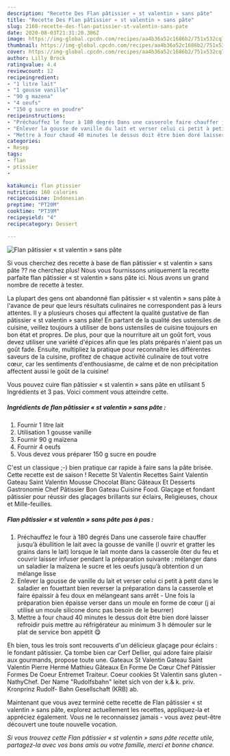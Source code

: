 ```yaml
---
description: "Recette Des Flan pâtissier « st valentin » sans pâte"
title: "Recette Des Flan pâtissier « st valentin » sans pâte"
slug: 2160-recette-des-flan-patissier-st-valentin-sans-pate
date: 2020-08-03T21:31:20.306Z
image: https://img-global.cpcdn.com/recipes/aa4b36a52c1686b2/751x532cq70/flan-patissier-st-valentin-sans-pate-photo-principale-de-la-recette.jpg
thumbnail: https://img-global.cpcdn.com/recipes/aa4b36a52c1686b2/751x532cq70/flan-patissier-st-valentin-sans-pate-photo-principale-de-la-recette.jpg
cover: https://img-global.cpcdn.com/recipes/aa4b36a52c1686b2/751x532cq70/flan-patissier-st-valentin-sans-pate-photo-principale-de-la-recette.jpg
author: Lilly Brock
ratingvalue: 4.4
reviewcount: 12
recipeingredient:
- "1 litre lait"
- "1 gousse vanille"
- "90 g mazena"
- "4 oeufs"
- "150 g sucre en poudre"
recipeinstructions:
- "Préchauffez le four à 180 degrés Dans une casserole faire chauffer jusqu’à ébullition le lait avec la gousse de vanille (l ouvrir et gratter les grains dans le lait) lorsque le lait monte dans la casserole ôter du feu et couvrir laisser infuser pendant la préparation suivante : mélanger dans un saladier la maïzena le sucre et les oeufs jusqu’à obtention d un mélange lisse"
- "Enlever la gousse de vanille du lait et verser celui ci petit à petit dans le saladier en fouettant bien reverser la préparation dans la casserole et faire épaissir à feu doux en mélangeant sans arrêt  Une fois la préparation bien épaisse verser dans un moule en forme de cœur (j ai utilisé un moule silicone donc pas besoin de le beurrer)"
- "Mettre à four chaud 40 minutes le dessus doit être bien doré laisser refroidir puis mettre au réfrigérateur au minimum 3 h démouler sur le plat de service bon appétit 😋"
categories:
- Resep
tags:
- flan
- ptissier
- 

katakunci: flan ptissier  
nutrition: 160 calories
recipecuisine: Indonesian
preptime: "PT20M"
cooktime: "PT39M"
recipeyield: "4"
recipecategory: Dessert

---
```



![Flan pâtissier « st valentin » sans pâte](https://img-global.cpcdn.com/recipes/aa4b36a52c1686b2/751x532cq70/flan-patissier-st-valentin-sans-pate-photo-principale-de-la-recette.jpg)

Si vous cherchez des recette à base de flan pâtissier « st valentin » sans pâte ?? ne cherchez plus! Nous vous fournissons uniquement la recette parfaite flan pâtissier « st valentin » sans pâte ici. Nous avons un grand nombre de recette à tester.

La plupart des gens ont abandonné flan pâtissier « st valentin » sans pâte à l'avance de peur que leurs résultats culinaires ne correspondent pas à leurs attentes. Il y a plusieurs choses qui affectent la qualité gustative de flan pâtissier « st valentin » sans pâte! En partant de la qualité des ustensiles de cuisine, veillez toujours à utiliser de bons ustensiles de cuisine toujours en bon état et propres. De plus, pour que la nourriture ait un goût fort, vous devez utiliser une variété d'épices afin que les plats préparés n'aient pas un goût fade. Ensuite, multipliez la pratique pour reconnaître les différentes saveurs de la cuisine, profitez de chaque activité culinaire de tout votre cœur, car les sentiments d'enthousiasme, de calme et de non précipitation affectent aussi le goût de la cuisine!

<!--inarticleads1-->

Vous pouvez cuire flan pâtissier « st valentin » sans pâte en utilisant 5 Ingrédients et 3 pas. Voici comment vous atteindre cette.

##### Ingrédients de flan pâtissier « st valentin » sans pâte :

1. Fournir 1 litre lait
1. Utilisation 1 gousse vanille
1. Fournir 90 g maïzena
1. Fournir 4 oeufs
1. Vous devez vous préparer 150 g sucre en poudre


C&#39;est un classique ;-) bien pratique car rapide à faire sans la pâte brisée. Cette recette est de saison ! Recette St Valentin Recettes Saint Valentin Gateau Saint Valentin Mousse Chocolat Blanc Gâteaux Et Desserts Gastronomie Chef Pâtissier Bon Gateau Cuisine Food. Glaçage et fondant pâtissier pour réussir des glaçages brillants sur éclairs, Religieuses, choux et Mille-feuilles. 

<!--inarticleads2-->

##### Flan pâtissier « st valentin » sans pâte pas à pas :

1. Préchauffez le four à 180 degrés Dans une casserole faire chauffer jusqu’à ébullition le lait avec la gousse de vanille (l ouvrir et gratter les grains dans le lait) lorsque le lait monte dans la casserole ôter du feu et couvrir laisser infuser pendant la préparation suivante : mélanger dans un saladier la maïzena le sucre et les oeufs jusqu’à obtention d un mélange lisse
1. Enlever la gousse de vanille du lait et verser celui ci petit à petit dans le saladier en fouettant bien reverser la préparation dans la casserole et faire épaissir à feu doux en mélangeant sans arrêt  - Une fois la préparation bien épaisse verser dans un moule en forme de cœur (j ai utilisé un moule silicone donc pas besoin de le beurrer)
1. Mettre à four chaud 40 minutes le dessus doit être bien doré laisser refroidir puis mettre au réfrigérateur au minimum 3 h démouler sur le plat de service bon appétit 😋


Eh bien, tous les trois sont recouverts d&#39;un délicieux glaçage pour éclairs : le fondant pâtissier. Ça tombe bien car Cerf Dellier, qui adore faire plaisir aux gourmands, propose toute une. Gateaux St Valentin Gateau Saint Valentin Pierre Hermé Mathieu Gâteaux En Forme De Cœur Chef Pâtissier Formes De Coeur Entremet Traiteur. Coeur cookies St Valentin sans gluten - NathyChef. Der Name &#34;Rudolfsbahn&#34; leitet sich von der k.&amp; k. priv. Kronprinz Rudolf- Bahn Gesellschaft (KRB) ab. 

<!--inarticleads1-->

<p>
Maintenant que vous avez terminé cette recette de Flan pâtissier « st valentin » sans pâte, explorez actuellement les recettes, appliquez-la et appréciez également. Vous ne le reconnaissez jamais - vous avez peut-être découvert une toute nouvelle vocation.
</p>

<p>
<i>Si vous trouvez cette Flan pâtissier « st valentin » sans pâte recette utile, partagez-la avec vos bons amis ou votre famille, merci et bonne chance.</i>
</p>
